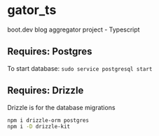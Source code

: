 # gator_ts
boot.dev blog aggregator project - Typescript


## Requires: Postgres

To start database: `sudo service postgresql start`

## Requires: Drizzle

Drizzle is for the database migrations

```bash
npm i drizzle-orm postgres
npm i -D drizzle-kit
```